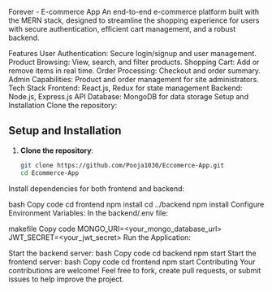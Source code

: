 Forever - E-commerce App
An end-to-end e-commerce platform built with the MERN stack, designed to streamline the shopping experience for users with secure authentication, efficient cart management, and a robust backend.

Features
User Authentication: Secure login/signup and user management.
Product Browsing: View, search, and filter products.
Shopping Cart: Add or remove items in real time.
Order Processing: Checkout and order summary.
Admin Capabilities: Product and order management for site administrators.
Tech Stack
Frontend: React.js, Redux for state management
Backend: Node.js, Express.js API
Database: MongoDB for data storage
Setup and Installation
Clone the repository:

## Setup and Installation

1. **Clone the repository**:
   ```bash
   git clone https://github.com/Pooja1030/Eccomerce-App.git
   cd Ecommerce-App
Install dependencies for both frontend and backend:

bash
Copy code
cd frontend
npm install
cd ../backend
npm install
Configure Environment Variables: In the backend/.env file:

makefile
Copy code
MONGO_URI=<your_mongo_database_url>
JWT_SECRET=<your_jwt_secret>
Run the Application:

Start the backend server:
bash
Copy code
cd backend
npm start
Start the frontend server:
bash
Copy code
cd frontend
npm start
Contributing
Your contributions are welcome! Feel free to fork, create pull requests, or submit issues to help improve the project.

